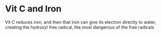 # Vit C and Iron
Vit C reduces iron, and then that iron can give its electron directly to water, creating the hydroxyl free radical, the most dangerous of the free radicals